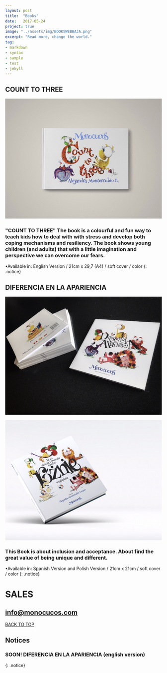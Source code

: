 ```yaml
---
layout: post
title:  "Books"
date:   2017-05-24
project: true
image: "../assets/img/BOOKSWEBBAJA.png"
excerpt: "Read more, change the world."
tag:
- markdown
- syntax
- sample
- test
- jekyll
---
```


## COUNT TO THREE

![Logo](../assets/img/POCTT.jpg)

### "COUNT TO THREE" The book is a colourful and fun way to teach kids how to deal with with stress and develop both coping mechanisms and resiliency. The book shows young children (and adults) that with a little imagination and perspective we can overcome our fears.
•Available in: English Version / 21cm x 29,7 (A4) / soft cover / color
{: .notice}






## DIFERENCIA EN LA APARIENCIA

![Logo](../assets/img/DEA.jpg)

![Logo](../assets/img/PORPO2.jpg)

### This Book is about inclusion and acceptance. About find the great value of being unique and different.
 •Available in: Spanish Version and Polish Version / 21cm x 21cm / soft cover / color
{: .notice}



# SALES 

## info@monocucos.com


<div markdown="0"><a href="#" class="btn btn-success">BACK TO TOP</a></div>

## Notices
### **SOON!**    DIFERENCIA EN LA APARIENCIA   (english version)
{: .notice}
